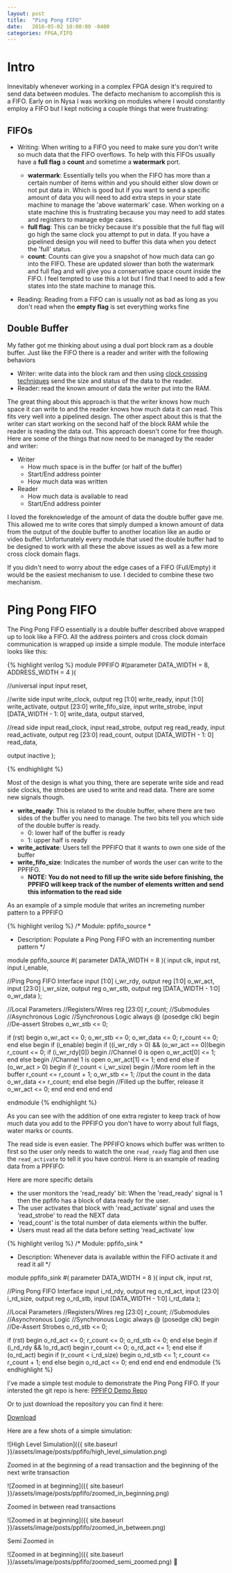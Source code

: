 ```yaml
---
layout: post
title:  "Ping Pong FIFO"
date:   2016-05-02 10:00:00 -0400
categories: FPGA,FIFO
---
```


# Intro

Innevitably whenever working in a complex FPGA design it's required to send data between modules. The defacto mechanism to accomplish this is a FIFO. Early on in Nysa I was working on modules where I would constantly employ a FIFO but I kept noticing a couple things that were frustrating:

## FIFOs

  * Writing: When writing to a FIFO you need to make sure you don't write so much data that the FIFO overflows. To help with this FIFOs usually have a **full flag** a **count** and sometime a **watermark** port.
    * **watermark**: Essentially tells you when the FIFO has more than a certain number of items within and you should either slow down or not put data in. Which is good but if you want to send a specific amount of data you will need to add extra steps in your state machine to manage the 'above watermark' case. When working on a state machine this is frustrating because you may need to add states and registers to manage edge cases.
    * **full flag**: This can be tricky because it's possible that the full flag will go high the same clock you attempt to put in data. If you have a pipelined design you will need to buffer this data when you detect the 'full' status.
    * **count**: Counts can give you a snapshot of how much data can go into the FIFO. These are updated slower than both the watermark and full flag and will give you a conservative space count inside the FIFO. I feel tempted to use this a lot but I find that I need to add a few states into the state machine to manage this.

  * Reading: Reading from a FIFO can is usually not as bad as long as you don't read when the **empty flag** is set everything works fine

## Double Buffer

My father got me thinking about using a dual port block ram as a double buffer. Just like the FIFO there is a reader and writer with the following behaviors

  * Writer: write data into the block ram and then using [clock crossing techniques](http://www.fpga4fun.com/CrossClockDomain.html) send the size and status of the data to the reader.
  * Reader: read the known amount of data the writer put into the RAM.

The great thing about this approach is that the writer knows how much space it can write to and the reader knows how much data it can read. This fits very well into a pipelined design. The other aspect about this is that the writer can start working on the second half of the block RAM while the reader is reading the data out. This approach doesn't come for free though. Here are some of the things that now need to be managed by the reader and writer:

  * Writer
    * How much space is in the buffer (or half of the buffer)
    * Start/End address pointer
    * How much data was written
  * Reader
    * How much data is available to read
    * Start/End address pointer


I loved the foreknowledge of the amount of data the double buffer gave me. This allowed me to write cores that simply dumped a known amount of data from the output of the double buffer to another location like an audio or video buffer. Unfortunately every module that used the double buffer had to be designed to work with all these the above issues as well as a few more cross clock domain flags.

If you didn't need to worry about the edge cases of a FIFO (Full/Empty) it would be the easiest mechanism to use. I decided to combine these two mechanism.


# Ping Pong FIFO

The Ping Pong FIFO essentially is a double buffer described above wrapped up to look like a FIFO. All the address pointers and cross clock domain communication is wrapped up inside a simple module. The module interface looks like this:

{% highlight verilog %}
module PPFIFO
#(parameter     DATA_WIDTH    = 8,
                ADDRESS_WIDTH = 4
)(

  //universal input
  input                             reset,

  //write side
  input                             write_clock,
  output reg  [1:0]                 write_ready,
  input       [1:0]                 write_activate,
  output      [23:0]                write_fifo_size,
  input                             write_strobe,
  input       [DATA_WIDTH - 1: 0]   write_data,
  output                            starved,

  //read side
  input                             read_clock,
  input                             read_strobe,
  output reg                        read_ready,
  input                             read_activate,
  output reg  [23:0]                read_count,
  output      [DATA_WIDTH - 1: 0]   read_data,

  output                            inactive
);


{% endhighlight %}

Most of the design is what you thing, there are seperate write side and read side clocks, the strobes are used to write and read data. There are some new signals though.

  * **write\_ready**: This is related to the double buffer, where there are two sides of the buffer you need to manage. The two bits tell you which side of the double buffer is ready.
    * 0: lower half of the buffer is ready
    * 1: upper half is ready
  * **write\_activate**: Users tell the PPFIFO that it wants to own one side of the buffer
  * **write\_fifo\_size**: Indicates the number of words the user can write to the PPFIFO.
    * **NOTE: You do not need to fill up the write side before finishing, the PPFIFO will keep track of the number of elements written and send this information to the read side**

As an example of a simple module that writes an incremeting number pattern to a PPFIFO

{% highlight verilog %}
/* Module: ppfifo_source
 *
 * Description: Populate a Ping Pong FIFO with an incrementing number pattern
 */

module ppfifo_source #(
  parameter                       DATA_WIDTH    = 8
)(
  input                           clk,
  input                           rst,
  input                           i_enable,

  //Ping Pong FIFO Interface
  input       [1:0]               i_wr_rdy,
  output  reg [1:0]               o_wr_act,
  input       [23:0]              i_wr_size,
  output  reg                     o_wr_stb,
  output  reg [DATA_WIDTH - 1:0]  o_wr_data
);

//Local Parameters
//Registers/Wires
reg   [23:0]          r_count;
//Submodules
//Asynchronous Logic
//Synchronous Logic
always @ (posedge clk) begin
  //De-assert Strobes
  o_wr_stb          <= 0;

  if (rst) begin
    o_wr_act        <=  0;
    o_wr_stb        <=  0;
    o_wr_data       <=  0;
    r_count         <=  0;
  end
  else begin
    if (i_enable) begin
      if ((i_wr_rdy > 0) && (o_wr_act == 0))begin
        r_count     <=  0;
        if (i_wr_rdy[0]) begin
          //Channel 0 is open
          o_wr_act[0]  <=  1;
        end
        else begin
          //Channel 1 is open
          o_wr_act[1]  <=  1;
        end
      end
      else if (o_wr_act > 0) begin
        if (r_count < i_wr_size) begin
          //More room left in the buffer
          r_count   <=  r_count + 1;
          o_wr_stb  <=  1;
          //put the count in the data
          o_wr_data <=  r_count;
        end
        else begin
          //Filled up the buffer, release it
          o_wr_act  <=  0;
        end
      end
    end
  end
end

endmodule
{% endhighlight %}


As you can see with the addition of one extra register to keep track of how much data you add to the PPFIFO you don't have to worry about full flags, water marks or counts.


The read side is even easier. The PPFIFO knows which buffer was written to first so the user only needs to watch the one ```read_ready``` flag and then use the ```read_activate``` to tell it you have control. Here is an example of reading data from a PPFIFO:

Here are more specific details

  * the user monitors the 'read_ready' bit: When the 'read_ready' signal is 1 then the ppfifo has a block of data ready for the user.
  * The user activates that block with 'read_activate' signal and uses the 'read_strobe' to read the NEXT data
  * 'read_count' is the total number of data elements within the buffer.
  * Users must read all the data before setting 'read_activate' low



{% highlight verilog %}
/* Module: ppfifo_sink
 *
 * Description: Whenever data is available within the FIFO activate it and read it all
 */

module ppfifo_sink #(
  parameter                       DATA_WIDTH    = 8
)(
  input                           clk,
  input                           rst,

  //Ping Pong FIFO Interface
  input                           i_rd_rdy,
  output  reg                     o_rd_act,
  input       [23:0]              i_rd_size,
  output  reg                     o_rd_stb,
  input       [DATA_WIDTH - 1:0]  i_rd_data
);

//Local Parameters
//Registers/Wires
reg   [23:0]          r_count;
//Submodules
//Asynchronous Logic
//Synchronous Logic
always @ (posedge clk) begin
  //De-Assert Strobes
  o_rd_stb            <=  0;

  if (rst) begin
    o_rd_act          <=  0;
    r_count           <=  0;
    o_rd_stb          <=  0;
  end
  else begin
    if (i_rd_rdy && !o_rd_act) begin
      r_count         <=  0;
      o_rd_act        <=  1;
    end
    else if (o_rd_act) begin
      if (r_count < i_rd_size) begin
        o_rd_stb      <=  1;
        r_count       <=  r_count + 1;
      end
      else begin
        o_rd_act      <=  0;
      end
    end
  end
end
endmodule
{% endhighlight %}


I've made a simple test module to demonstrate the Ping Pong FIFO. If your intersted the git repo is here:
[PPFIFO Demo Repo](https://github.com/CospanDesign/verilog_ppfifo_demo)

Or to just download the repository you can find it here:

[Download](https://github.com/CospanDesign/verilog_ppfifo_demo/archive/master.zip)


Here are a few shots of a simple simulation:

![High Level Simulation]({{ site.baseurl }}/assets/image/posts/ppfifo/high_level_simulation.png)


Zoomed in at the beginning of a read transaction and the beginning of the next write transaction

![Zoomed in at beginning]({{ site.baseurl }}/assets/image/posts/ppfifo/zoomed_in_beginning.png)

Zoomed in between read transactions

![Zoomed in at beginning]({{ site.baseurl }}/assets/image/posts/ppfifo/zoomed_in_between.png)

Semi Zoomed in

![Zoomed in at beginning]({{ site.baseurl }}/assets/image/posts/ppfifo/zoomed_semi_zoomed.png)












